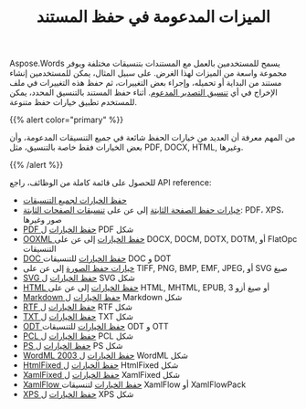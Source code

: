 ﻿---
title: الميزات المدعومة في حفظ المستند
second_title: Aspose.Words ل Java
articleTitle: الميزات المدعومة في حفظ المستند
linktitle: الميزات المدعومة في حفظ المستند
description: "احفظ مستندا في معظم التنسيقات الشائعة ويدعم الكثير من ميزات Microsoft Word."
type: docs
weight: 30
url: /ar/java/supported-features-on-document-save/
timestamp: 2024-01-27-14-07-04
---

Aspose.Words يسمح للمستخدمين بالعمل مع المستندات بتنسيقات مختلفة ويوفر مجموعة واسعة من الميزات لهذا الغرض. على سبيل المثال، يمكن للمستخدمين إنشاء مستند من البداية أو تحميله، وإجراء بعض التغييرات، ثم حفظ هذه التغييرات في ملف الإخراج في أي [تنسيق التصدير المدعوم](/words/java/supported-document-formats/). أثناء حفظ المستند بالتنسيق المحدد، يمكن للمستخدم تطبيق خيارات حفظ متنوعة.

{{% alert color="primary" %}}

من المهم معرفة أن العديد من خيارات الحفظ شائعة في جميع التنسيقات المدعومة، وأن بعض الخيارات فقط خاصة بالتنسيق، مثل PDF, DOCX, HTML, وغيرها.

{{% /alert %}}

للحصول على قائمة كاملة من الوظائف، راجع API reference:

- [حفظ الخيارات لجميع التنسيقات](https://reference.aspose.com/words/java/com.aspose.words/saveoptions/)
- [خيارات حفظ الصفحة الثابتة](https://reference.aspose.com/words/java/com.aspose.words/fixedpagesaveoptions/) إلى عن على [تنسيقات الصفحات الثابتة](/words/java/converting-to-fixed-page-format/): PDF، XPS، صور وغيرها
- [PDF حفظ الخيارات](https://reference.aspose.com/words/java/com.aspose.words/pdfsaveoptions/) ل PDF شكل
- [OOXML حفظ الخيارات](https://reference.aspose.com/words/java/com.aspose.words/ooxmlsaveoptions/) إلى عن على DOCX, DOCM, DOTX, DOTM, أو FlatOpc التنسيقات
- [DOC حفظ الخيارات](https://reference.aspose.com/words/java/com.aspose.words/docsaveoptions/) للتنسيقات DOC و DOT
- [خيارات حفظ الصورة](https://reference.aspose.com/words/java/com.aspose.words/imagesaveoptions/) إلى عن على TIFF, PNG, BMP, EMF, JPEG, أو SVG صيغ
- [SVG حفظ الخيارات](https://reference.aspose.com/words/java/com.aspose.words/svgsaveoptions/) ل SVG شكل
- [HTML حفظ الخيارات](https://reference.aspose.com/words/java/com.aspose.words/htmlsaveoptions/) إلى عن على HTML, MHTML, EPUB, أو صيغ أزو 3
- [Markdown حفظ الخيارات](https://reference.aspose.com/words/java/com.aspose.words/markdownsaveoptions/) ل Markdown شكل
- [RTF حفظ الخيارات](https://reference.aspose.com/words/java/com.aspose.words/rtfsaveoptions/) ل RTF شكل
- [TXT حفظ الخيارات](https://reference.aspose.com/words/java/com.aspose.words/txtsaveoptions/) ل TXT شكل
- [ODT حفظ الخيارات](https://reference.aspose.com/words/java/com.aspose.words/odtsaveoptions/) للتنسيقات ODT و OTT
- [PCL حفظ الخيارات](https://reference.aspose.com/words/java/com.aspose.words/pclsaveoptions/) ل PCL شكل
- [PS حفظ الخيارات](https://reference.aspose.com/words/java/com.aspose.words/pssaveoptions/) ل PS شكل
- [WordML 2003 حفظ الخيارات](https://reference.aspose.com/words/java/com.aspose.words/wordml2003saveoptions/) ل WordML شكل
- [HtmlFixed حفظ الخيارات](https://reference.aspose.com/words/java/com.aspose.words/htmlfixedsaveoptions/) ل HtmlFixed شكل
- [XamlFixed حفظ الخيارات](https://reference.aspose.com/words/java/com.aspose.words/xamlfixedsaveoptions/) ل XamlFixed شكل
- [XamlFlow حفظ الخيارات](https://reference.aspose.com/words/java/com.aspose.words/xamlflowsaveoptions/) لتنسيقات XamlFlow أو XamlFlowPack
- [XPS حفظ الخيارات](https://reference.aspose.com/words/java/com.aspose.words/xpssaveoptions/) ل XPS شكل
